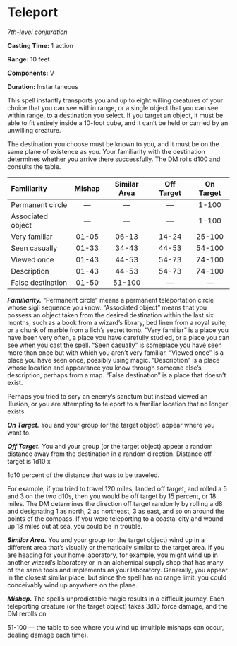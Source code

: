 <title>Teleport</title>

# Teleport

_7th-level conjuration_

**Casting Time:** 1 action

**Range:** 10 feet

**Components:** V

**Duration:** Instantaneous

This spell instantly transports you and up to
eight willing creatures of your choice that
you can see within range, or a single object
that you can see within range, to a
destination you select. If you target an
object, it must be able to fit entirely
inside a 10-foot cube, and it can’t be held
or carried by an unwilling
creature.

The destination you choose must be known to
you, and it must be on the same plane of
existence as you. Your familiarity with the
destination determines whether you arrive
there successfully. The DM rolls d100 and
consults the table.

|Familiarity      |Mishap|Similar Area|Off Target|On Target|
|:----------------|:----:|:----------:|:--------:|:-------:|
|Permanent circle |  —   |     —      |    —     |   1-100 |
|Associated object|  —   |     —      |    —     |   1-100 |
|Very familiar    |01-05 |   06-13    |  14-24   |  25-100 |
|Seen casually    |01-33 |   34-43    |  44-53   |  54-100 |
|Viewed once      |01-43 |   44-53    |  54-73   |  74-100 |
|Description      |01-43 |   44-53    |  54-73   |  74-100 |
|False destination|01-50 |   51-100   |    —     |    —    |

_**Familiarity.**_ “Permanent circle” means a
permanent teleportation circle whose sigil
sequence you know. “Associated object” means
that you possess an object taken from the
desired destination within the last six
months, such as a book from a wizard’s
library, bed linen from a royal suite, or a
chunk of marble from a lich’s secret tomb.
“Very familiar” is a place you have been very
often, a place you have carefully studied, or
a place you can see when you cast the spell.
“Seen casually” is someplace you have seen
more than once but with which you aren’t very
familiar. “Viewed once” is a place you have
seen once, possibly using magic.
“Description” is a place whose location and
appearance you know through someone else’s
description, perhaps from a map. “False
destination” is a place that doesn’t exist.

Perhaps you tried to scry an enemy’s sanctum
but instead viewed an illusion, or you are
attempting to teleport to a familiar location
that no longer exists.

_**On Target.**_ You and your group (or the
target object) appear where you want to.

_**Off Target.**_ You and your group (or the
target object) appear a random distance away
from the destination in a random direction.
Distance off target is 1d10 x

1d10 percent of the distance that was to be
traveled.

For example, if you tried to travel 120
miles, landed off target, and rolled a 5 and
3 on the two d10s, then you would be off
target by 15 percent, or 18 miles. The DM
determines the direction off target randomly
by rolling a d8 and designating 1 as north, 2
as northeast, 3 as east, and so on around the
points of the compass. If you were
teleporting to a coastal city and wound up 18
miles out at sea, you could be in trouble.

_**Similar Area.**_ You and your group (or
the target object) wind up in a different
area that’s visually or thematically similar
to the target area. If you are heading for
your home laboratory, for example, you might
wind up in another wizard’s laboratory or in
an alchemical supply shop that has many of
the same tools and implements as your
laboratory. Generally, you appear in the
closest similar place, but since the spell
has no range limit, you could conceivably
wind up anywhere on the plane.

_**Mishap.**_ The spell’s unpredictable magic
results in a difficult journey. Each
teleporting creature (or the target object)
takes 3d10 force damage, and the DM rerolls
on

51-100 — the table to see where you wind up
(multiple mishaps can occur, dealing damage
each time).


